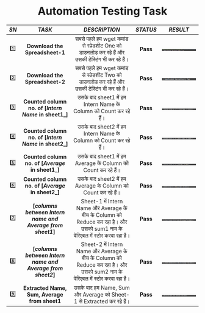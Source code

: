 <h1 align=center> Automation Testing Task </h1>

|***SN***| ***TASK***  |    ***DESCRIPTION***  |***STATUS***  |***RESULT***  |
| :---: | :------: | :-----: |:-----: |:-----: |
|:one:| **Download the Spreadsheet-1** <br/> | सबसे पहले हम wget कमांड से स्प्रेडशीट One को डाउनलोड कर रहे हैं और उसकी टेस्टिंग भी कर रहे हैं। | **Pass** |![](https://github.com/rishabh-02/my.passion.md/blob/master/1.png) <br/> |
|:two:| **Download the Spreadsheet-2** <br/> | सबसे पहले हम wget कमांड से स्प्रेडशीट Two को डाउनलोड कर रहे हैं और उसकी टेस्टिंग भी कर रहे हैं। | **Pass** |![](https://github.com/rishabh-02/my.passion.md/blob/master/2.png) <br/> |
|:three:| **Counted column no. of [_Intern Name_ in sheet1_]** <br/> | उसके बाद sheet1 में हम Intern Name के Column को Count कर रहे हैं। | **Pass** |![](https://github.com/rishabh-02/my.passion.md/blob/master/3.png) <br/> |
|:four:| **Counted column no. of [_Intern Name_ in sheet2_]** <br/> | उसके बाद sheet2 में हम Intern Name के Column को Count कर रहे हैं। | **Pass** |![](https://github.com/rishabh-02/my.passion.md/blob/master/4.png) <br/> |
|:five:| **Counted column no. of [_Average_ in sheet1_]** <br/> | उसके बाद sheet1 में हम Average के Column को Count कर रहे हैं। | **Pass** |![](https://github.com/rishabh-02/my.passion.md/blob/master/5.png) <br/> |
|:six:| **Counted column no. of [_Average_ in sheet2_]** <br/> | उसके बाद sheet2 में हम Average के Column को Count कर रहे हैं। | **Pass** |![](https://github.com/rishabh-02/my.passion.md/blob/master/6.png) <br/> |
|:seven:| **[_columns between Intern name and Average from sheet1_]** <br/> | Sheet-1 में Intern Name और Average के बीच के Column को Reduce कर रहा है। और उसको sum1 नाम के वेरिएबल में स्टोर करवा रहा है। | **Pass** |![](https://github.com/rishabh-02/my.passion.md/blob/master/10.png) <br/> |
|:eight:| **[_columns between Intern name and Average from sheet2_]** <br/> | Sheet-2 में Intern Name और Average के बीच के Column को Reduce कर रहा है। और उसको sum2 नाम के वेरिएबल में स्टोर करवा रहा है। | **Pass** |![](https://github.com/rishabh-02/my.passion.md/blob/master/8.png) <br/> |
|:nine:| **Extracted Name, Sum, Average from sheet1** <br/> | उसके बाद हम Name, Sum और Average को Sheet-1 से Extracted कर रहे हैं। | **Pass** |![](https://github.com/rishabh-02/my.passion.md/blob/master/9.png) <br/> |

